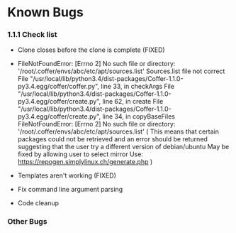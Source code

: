 # Known Bugs

### 1.1.1 Check list

- Clone closes before the clone is complete (FIXED)
- FileNotFoundError: [Errno 2] No such file or directory: '/root/.coffer/envs/abc/etc/apt/sources.list'
  Sources.list file not correct
  File "/usr/local/lib/python3.4/dist-packages/Coffer-1.1.0-py3.4.egg/coffer/coffer.py", line 33, in checkArgs
  File "/usr/local/lib/python3.4/dist-packages/Coffer-1.1.0-py3.4.egg/coffer/create.py", line 62, in create
  File "/usr/local/lib/python3.4/dist-packages/Coffer-1.1.0-py3.4.egg/coffer/create.py", line 34, in copyBaseFiles
  FileNotFoundError: [Errno 2] No such file or directory: '/root/.coffer/envs/abc/etc/apt/sources.list' 
  (
    This means that certain packages could not be retrieved and an error should be returned suggesting that the user try a different version of debian/ubuntu
    May be fixed by allowing user to select mirror
    Use: https://repogen.simplylinux.ch/generate.php 
  )

- Templates aren't working (FIXED)
- Fix command line argument parsing
- Code cleanup 

### Other Bugs
